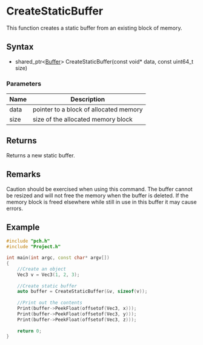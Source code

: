 # CreateStaticBuffer #
This function creates a static buffer from an existing block of memory.

## Syntax ##
- shared_ptr<[Buffer](CPP_Buffer.md)\> CreateStaticBuffer(const void* data, const uint64_t size)

### Parameters ###
|Name|Description|
|---|---|
|data|pointer to a block of allocated memory|
|size|size of the allocated memory block|

## Returns ###
Returns a new static buffer.

## Remarks ##
Caution should be exercised when using this command. The buffer cannot be resized and will not free the memory when the buffer is deleted. If the memory block is freed elsewhere while still in use in this buffer it may cause errors.

## Example ##
```c++
#include "pch.h"
#include "Project.h"

int main(int argc, const char* argv[])
{
	//Create an object
	Vec3 v = Vec3(1, 2, 3);
	
	//Create static buffer
	auto buffer = CreateStaticBuffer(&v, sizeof(v));
	
	//Print out the contents
	Print(buffer->PeekFloat(offsetof(Vec3, x)));
	Print(buffer->PeekFloat(offsetof(Vec3, y)));
	Print(buffer->PeekFloat(offsetof(Vec3, z)));
	
	return 0;
}
```
